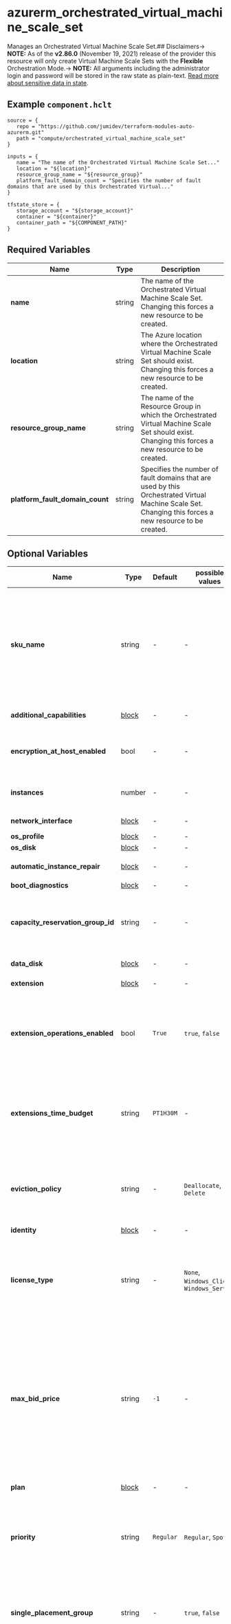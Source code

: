 # azurerm_orchestrated_virtual_machine_scale_set

Manages an Orchestrated Virtual Machine Scale Set.## Disclaimers-> **NOTE:** As of the **v2.86.0** (November 19, 2021) release of the provider this resource will only create Virtual Machine Scale Sets with the **Flexible** Orchestration Mode.-> **NOTE:** All arguments including the administrator login and password will be stored in the raw state as plain-text. [Read more about sensitive data in state](/docs/state/sensitive-data.html).

## Example `component.hclt`

```hcl
source = {
   repo = "https://github.com/jumidev/terraform-modules-auto-azurerm.git"   
   path = "compute/orchestrated_virtual_machine_scale_set"   
}

inputs = {
   name = "The name of the Orchestrated Virtual Machine Scale Set..."   
   location = "${location}"   
   resource_group_name = "${resource_group}"   
   platform_fault_domain_count = "Specifies the number of fault domains that are used by this Orchestrated Virtual..."   
}

tfstate_store = {
   storage_account = "${storage_account}"   
   container = "${container}"   
   container_path = "${COMPONENT_PATH}"   
}

```

## Required Variables

| Name | Type |  Description |
| ---- | --------- |  ----------- |
| **name** | string |  The name of the Orchestrated Virtual Machine Scale Set. Changing this forces a new resource to be created. | 
| **location** | string |  The Azure location where the Orchestrated Virtual Machine Scale Set should exist. Changing this forces a new resource to be created. | 
| **resource_group_name** | string |  The name of the Resource Group in which the Orchestrated Virtual Machine Scale Set should exist. Changing this forces a new resource to be created. | 
| **platform_fault_domain_count** | string |  Specifies the number of fault domains that are used by this Orchestrated Virtual Machine Scale Set. Changing this forces a new resource to be created. | 

## Optional Variables

| Name | Type |  Default  |  possible values |  Description |
| ---- | --------- |  ----------- | ----------- | ----------- |
| **sku_name** | string |  -  |  -  |  The `name` of the SKU to be used by this Orcestrated Virtual Machine Scale Set. Valid values include: any of the [General purpose](https://docs.microsoft.com/azure/virtual-machines/sizes-general), [Compute optimized](https://docs.microsoft.com/azure/virtual-machines/sizes-compute), [Memory optimized](https://docs.microsoft.com/azure/virtual-machines/sizes-memory), [Storage optimized](https://docs.microsoft.com/azure/virtual-machines/sizes-storage), [GPU optimized](https://docs.microsoft.com/azure/virtual-machines/sizes-gpu), [FPGA optimized](https://docs.microsoft.com/azure/virtual-machines/sizes-field-programmable-gate-arrays), [High performance](https://docs.microsoft.com/azure/virtual-machines/sizes-hpc), or [Previous generation](https://docs.microsoft.com/azure/virtual-machines/sizes-previous-gen) virtual machine SKUs. | 
| **additional_capabilities** | [block](#additional_capabilities-block-structure) |  -  |  -  |  An `additional_capabilities` block. | 
| **encryption_at_host_enabled** | bool |  -  |  -  |  Should disks attached to this Virtual Machine Scale Set be encrypted by enabling Encryption at Host? | 
| **instances** | number |  -  |  -  |  The number of Virtual Machines in the Orcestrated Virtual Machine Scale Set. | 
| **network_interface** | [block](#network_interface-block-structure) |  -  |  -  |  One or more `network_interface` blocks. | 
| **os_profile** | [block](#os_profile-block-structure) |  -  |  -  |  An `os_profile` block. | 
| **os_disk** | [block](#os_disk-block-structure) |  -  |  -  |  An `os_disk` block. | 
| **automatic_instance_repair** | [block](#automatic_instance_repair-block-structure) |  -  |  -  |  An `automatic_instance_repair` block. | 
| **boot_diagnostics** | [block](#boot_diagnostics-block-structure) |  -  |  -  |  A `boot_diagnostics` block. | 
| **capacity_reservation_group_id** | string |  -  |  -  |  Specifies the ID of the Capacity Reservation Group which the Virtual Machine Scale Set should be allocated to. Changing this forces a new resource to be created. | 
| **data_disk** | [block](#data_disk-block-structure) |  -  |  -  |  One or more `data_disk` blocks. | 
| **extension** | [block](#extension-block-structure) |  -  |  -  |  One or more `extension` blocks | 
| **extension_operations_enabled** | bool |  `True`  |  `true`, `false`  |  Should extension operations be allowed on the Virtual Machine Scale Set? Possible values are `true` or `false`. Defaults to `true`. Changing this forces a new Orchestrated Virtual Machine Scale Set to be created. | 
| **extensions_time_budget** | string |  `PT1H30M`  |  -  |  Specifies the time alloted for all extensions to start. The time duration should be between 15 minutes and 120 minutes (inclusive) and should be specified in ISO 8601 format. Defaults to `PT1H30M`. | 
| **eviction_policy** | string |  -  |  `Deallocate`, `Delete`  |  The Policy which should be used Virtual Machines are Evicted from the Scale Set. Possible values are `Deallocate` and `Delete`. Changing this forces a new resource to be created. | 
| **identity** | [block](#identity-block-structure) |  -  |  -  |  An `identity` block. | 
| **license_type** | string |  -  |  `None`, `Windows_Client`, `Windows_Server`  |  Specifies the type of on-premise license (also known as Azure Hybrid Use Benefit) which should be used for this Orchestrated Virtual Machine Scale Set. Possible values are `None`, `Windows_Client` and `Windows_Server`. | 
| **max_bid_price** | string |  `-1`  |  -  |  The maximum price you're willing to pay for each Orchestrated Virtual Machine in this Scale Set, in US Dollars; which must be greater than the current spot price. If this bid price falls below the current spot price the Virtual Machines in the Scale Set will be evicted using the eviction_policy. Defaults to `-1`, which means that each Virtual Machine in the Orchestrated Scale Set should not be evicted for price reasons. | 
| **plan** | [block](#plan-block-structure) |  -  |  -  |  A `plan` block. Changing this forces a new resource to be created. | 
| **priority** | string |  `Regular`  |  `Regular`, `Spot`  |  The Priority of this Orchestrated Virtual Machine Scale Set. Possible values are `Regular` and `Spot`. Defaults to `Regular`. Changing this value forces a new resource. | 
| **single_placement_group** | string |  -  |  `true`, `false`  |  Should this Virtual Machine Scale Set be limited to a Single Placement Group, which means the number of instances will be capped at 100 Virtual Machines. Possible values are `true` or `false`. | 
| **source_image_id** | string |  -  |  -  |  The ID of an Image which each Virtual Machine in this Scale Set should be based on. Possible Image ID types include `Image ID`s, `Shared Image ID`s, `Shared Image Version ID`s, `Community Gallery Image ID`s, `Community Gallery Image Version ID`s, `Shared Gallery Image ID`s and `Shared Gallery Image Version ID`s. | 
| **source_image_reference** | [block](#source_image_reference-block-structure) |  -  |  -  |  A `source_image_reference` block. | 
| **termination_notification** | [block](#termination_notification-block-structure) |  -  |  -  |  A `termination_notification` block. | 
| **user_data_base64** | string |  -  |  -  |  The Base64-Encoded User Data which should be used for this Virtual Machine Scale Set. | 
| **proximity_placement_group_id** | string |  -  |  -  |  The ID of the Proximity Placement Group which the Orchestrated Virtual Machine should be assigned to. Changing this forces a new resource to be created. | 
| **zone_balance** | bool |  `False`  |  -  |  Should the Virtual Machines in this Scale Set be strictly evenly distributed across Availability Zones? Defaults to `false`. Changing this forces a new resource to be created. | 
| **zones** | string |  -  |  -  |  Specifies a list of Availability Zones in which this Orchestrated Virtual Machine should be located. Changing this forces a new Orchestrated Virtual Machine to be created. | 
| **tags** | map |  -  |  -  |  A mapping of tags which should be assigned to this Orchestrated Virtual Machine Scale Set. | 
| **priority_mix** | [block](#priority_mix-block-structure) |  -  |  -  |  a `priority_mix` block | 

### `extension` block structure

| Name | Type | Required? | Default | Description |
| ---- | ---- | --------- | ------- | ----------- |
| `name` | string | Yes | - | The name for the Virtual Machine Scale Set Extension. |
| `publisher` | string | Yes | - | Specifies the Publisher of the Extension. |
| `type` | string | Yes | - | Specifies the Type of the Extension. |
| `type_handler_version` | string | Yes | - | Specifies the version of the extension to use, available versions can be found using the Azure CLI. |
| `auto_upgrade_minor_version_enabled` | bool | No | True | Should the latest version of the Extension be used at Deployment Time, if one is available? This won't auto-update the extension on existing installation. Defaults to 'true'. |
| `extensions_to_provision_after_vm_creation` | string | No | - | An ordered list of Extension names which Orchestrated Virtual Machine Scale Set should provision after VM creation. |
| `force_extension_execution_on_change` | string | No | - | A value which, when different to the previous value can be used to force-run the Extension even if the Extension Configuration hasn't changed. |
| `protected_settings` | string | No | - | A JSON String which specifies Sensitive Settings (such as Passwords) for the Extension. |
| `protected_settings_from_key_vault` | [block](#protected_settings_from_key_vault-block-structure) | No | - | A 'protected_settings_from_key_vault' block. |
| `failure_suppression_enabled` | string | No | - | Should failures from the extension be suppressed? Possible values are 'true' or 'false'. |
| `settings` | string | No | - | A JSON String which specifies Settings for the Extension. |

### `automatic_instance_repair` block structure

| Name | Type | Required? | Default | Description |
| ---- | ---- | --------- | ------- | ----------- |
| `enabled` | string | Yes | - | Should the automatic instance repair be enabled on this Orchestrated Virtual Machine Scale Set? Possible values are 'true' and 'false'. |
| `grace_period` | string | No | PT30M | Amount of time for which automatic repairs will be delayed. The grace period starts right after the VM is found unhealthy. Possible values are between '30' and '90' minutes. The time duration should be specified in 'ISO 8601' format (e.g. 'PT30M' to 'PT90M'). Defaults to 'PT30M'. |

### `protected_settings_from_key_vault` block structure

| Name | Type | Required? | Default | Description |
| ---- | ---- | --------- | ------- | ----------- |
| `secret_url` | string | Yes | - | The URL to the Key Vault Secret which stores the protected settings. |
| `source_vault_id` | string | Yes | - | The ID of the source Key Vault. |

### `linux_configuration` block structure

| Name | Type | Required? | Default | Description |
| ---- | ---- | --------- | ------- | ----------- |
| `admin_username` | string | Yes | - | The username of the local administrator on each Orchestrated Virtual Machine Scale Set instance. Changing this forces a new resource to be created. |
| `admin_password` | string | No | - | The Password which should be used for the local-administrator on this Virtual Machine. Changing this forces a new resource to be created. |
| `admin_ssh_key` | [block](#admin_ssh_key-block-structure) | No | - | A 'admin_ssh_key' block. |
| `computer_name_prefix` | string | No | computer_name_prefix | The prefix which should be used for the name of the Virtual Machines in this Scale Set. If unspecified this defaults to the value for the name field. If the value of the name field is not a valid 'computer_name_prefix', then you must specify 'computer_name_prefix'. Changing this forces a new resource to be created. |
| `disable_password_authentication` | bool | No | True | When an 'admin_password' is specified 'disable_password_authentication' must be set to 'false'. Defaults to 'true'. |
| `patch_assessment_mode` | string | No | ImageDefault | Specifies the mode of VM Guest Patching for the virtual machines that are associated to the Orchestrated Virtual Machine Scale Set. Possible values are 'AutomaticByPlatform' or 'ImageDefault'. Defaults to 'ImageDefault'. |
| `patch_mode` | string | No | ImageDefault | Specifies the mode of in-guest patching of this Windows Virtual Machine. Possible values are 'ImageDefault' or 'AutomaticByPlatform'. Defaults to 'ImageDefault'. For more information on patch modes please see the [product documentation](https://docs.microsoft.com/azure/virtual-machines/automatic-vm-guest-patching#patch-orchestration-modes). |
| `provision_vm_agent` | bool | No | True | Should the Azure VM Agent be provisioned on each Virtual Machine in the Scale Set? Defaults to 'true'. Changing this value forces a new resource to be created. |
| `secret` | [block](#secret-block-structure) | No | - | One or more 'secret' blocks. |

### `additional_capabilities` block structure

| Name | Type | Required? | Default | Description |
| ---- | ---- | --------- | ------- | ----------- |
| `ultra_ssd_enabled` | bool | No | False | Should the capacity to enable Data Disks of the 'UltraSSD_LRS' storage account type be supported on this Orchestrated Virtual Machine Scale Set? Defaults to 'false'. Changing this forces a new resource to be created. |

### `os_disk` block structure

| Name | Type | Required? | Default | Description |
| ---- | ---- | --------- | ------- | ----------- |
| `caching` | string | Yes | - | The Type of Caching which should be used for the Internal OS Disk. Possible values are 'None', 'ReadOnly' and 'ReadWrite'. |
| `storage_account_type` | string | Yes | - | The Type of Storage Account which should back this the Internal OS Disk. Possible values include 'Standard_LRS', 'StandardSSD_LRS', 'StandardSSD_ZRS', 'Premium_LRS' and 'Premium_ZRS'. Changing this forces a new resource to be created. |
| `diff_disk_settings` | [block](#diff_disk_settings-block-structure) | No | - | A 'diff_disk_settings' block. Changing this forces a new resource to be created. |
| `disk_encryption_set_id` | string | No | - | The ID of the Disk Encryption Set which should be used to encrypt this OS Disk. Changing this forces a new resource to be created. |
| `disk_size_gb` | number | No | - | The Size of the Internal OS Disk in GB, if you wish to vary from the size used in the image this Virtual Machine Scale Set is sourced from. |
| `write_accelerator_enabled` | bool | No | False | Specifies if Write Accelerator is enabled on the OS Disk. Defaults to 'false'. |

### `source_image_reference` block structure

| Name | Type | Required? | Default | Description |
| ---- | ---- | --------- | ------- | ----------- |
| `publisher` | string | Yes | - | Specifies the publisher of the image used to create the virtual machines. Changing this forces a new resource to be created. |
| `offer` | string | Yes | - | Specifies the offer of the image used to create the virtual machines. Changing this forces a new resource to be created. |
| `sku` | string | Yes | - | Specifies the SKU of the image used to create the virtual machines. |
| `version` | string | Yes | - | Specifies the version of the image used to create the virtual machines. |

### `admin_ssh_key` block structure

| Name | Type | Required? | Default | Description |
| ---- | ---- | --------- | ------- | ----------- |
| `public_key` | string | Yes | - | The Public Key which should be used for authentication, which needs to be at least 2048-bit and in ssh-rsa format. |
| `username` | string | Yes | - | The Username for which this Public SSH Key should be configured. |

### `boot_diagnostics` block structure

| Name | Type | Required? | Default | Description |
| ---- | ---- | --------- | ------- | ----------- |
| `storage_account_uri` | string | No | - | The Primary/Secondary Endpoint for the Azure Storage Account which should be used to store Boot Diagnostics, including Console Output and Screenshots from the Hypervisor. By including a 'boot_diagnostics' block without passing the 'storage_account_uri' field will cause the API to utilize a Managed Storage Account to store the Boot Diagnostics output. |

### `plan` block structure

| Name | Type | Required? | Default | Description |
| ---- | ---- | --------- | ------- | ----------- |
| `name` | string | Yes | - | Specifies the name of the image from the marketplace. Changing this forces a new resource to be created. |
| `publisher` | string | Yes | - | Specifies the publisher of the image. Changing this forces a new resource to be created. |
| `product` | string | Yes | - | Specifies the product of the image from the marketplace. Changing this forces a new resource to be created. |

### `windows_configuration` block structure

| Name | Type | Required? | Default | Description |
| ---- | ---- | --------- | ------- | ----------- |
| `admin_username` | string | Yes | - | The username of the local administrator on each Orchestrated Virtual Machine Scale Set instance. Changing this forces a new resource to be created. |
| `admin_password` | string | Yes | - | The Password which should be used for the local-administrator on this Virtual Machine. Changing this forces a new resource to be created. |
| `computer_name_prefix` | string | No | name | The prefix which should be used for the name of the Virtual Machines in this Scale Set. If unspecified this defaults to the value for the 'name' field. If the value of the 'name' field is not a valid 'computer_name_prefix', then you must specify 'computer_name_prefix'. Changing this forces a new resource to be created. |
| `enable_automatic_updates` | bool | No | True | Are automatic updates enabled for this Virtual Machine? Defaults to 'true'. |
| `hotpatching_enabled` | bool | No | False | Should the VM be patched without requiring a reboot? Possible values are 'true' or 'false'. Defaults to 'false'. For more information about hot patching please see the [product documentation](https://docs.microsoft.com/azure/automanage/automanage-hotpatch). |
| `patch_assessment_mode` | string | No | ImageDefault | Specifies the mode of VM Guest Patching for the virtual machines that are associated to the Orchestrated Virtual Machine Scale Set. Possible values are 'AutomaticByPlatform' or 'ImageDefault'. Defaults to 'ImageDefault'. |
| `patch_mode` | string | No | AutomaticByOS | Specifies the mode of in-guest patching of this Windows Virtual Machine. Possible values are 'Manual', 'AutomaticByOS' and 'AutomaticByPlatform'. Defaults to 'AutomaticByOS'. For more information on patch modes please see the [product documentation](https://docs.microsoft.com/azure/virtual-machines/automatic-vm-guest-patching#patch-orchestration-modes). |
| `provision_vm_agent` | bool | No | True | Should the Azure VM Agent be provisioned on each Virtual Machine in the Scale Set? Defaults to 'true'. Changing this value forces a new resource to be created. |
| `secret` | [block](#secret-block-structure) | No | - | One or more 'secret' blocks. |
| `timezone` | string | No | - | Specifies the time zone of the virtual machine, the possible values are defined [here](https://jackstromberg.com/2017/01/list-of-time-zones-consumed-by-azure/). |
| `winrm_listener` | [block](#winrm_listener-block-structure) | No | - | One or more 'winrm_listener' blocks. Changing this forces a new resource to be created. |

### `winrm_listener` block structure

| Name | Type | Required? | Default | Description |
| ---- | ---- | --------- | ------- | ----------- |
| `protocol` | string | Yes | - | Specifies the protocol of listener. Possible values are 'Http' or 'Https'. Changing this forces a new resource to be created. |
| `certificate_url` | string | No | - | The Secret URL of a Key Vault Certificate, which must be specified when protocol is set to 'Https'. Changing this forces a new resource to be created. |

### `priority_mix` block structure

| Name | Type | Required? | Default | Description |
| ---- | ---- | --------- | ------- | ----------- |
| `base_regular_count` | string | No | 0 | Specifies the base number of VMs of 'Regular' priority that will be created before any VMs of priority 'Spot' are created. Possible values are integers between '0' and '1000'. Defaults to '0'. |
| `regular_percentage_above_base` | string | No | 0 | Specifies the desired percentage of VM instances that are of 'Regular' priority after the base count has been reached. Possible values are integers between '0' and '100'. Defaults to '0'. |

### `certificate` block structure

| Name | Type | Required? | Default | Description |
| ---- | ---- | --------- | ------- | ----------- |
| `store` | string | Yes | - | The certificate store on the Virtual Machine where the certificate should be added. |
| `url` | string | Yes | - | The Secret URL of a Key Vault Certificate. |

### `data_disk` block structure

| Name | Type | Required? | Default | Description |
| ---- | ---- | --------- | ------- | ----------- |
| `caching` | string | Yes | - | The type of Caching which should be used for this Data Disk. Possible values are None, ReadOnly and ReadWrite. |
| `create_option` | string | No | Empty | The create option which should be used for this Data Disk. Possible values are Empty and FromImage. Defaults to 'Empty'. (FromImage should only be used if the source image includes data disks). |
| `disk_size_gb` | number | Yes | - | The size of the Data Disk which should be created. |
| `lun` | number | Yes | - | The Logical Unit Number of the Data Disk, which must be unique within the Virtual Machine. |
| `storage_account_type` | string | Yes | - | The Type of Storage Account which should back this Data Disk. Possible values include 'Standard_LRS', 'StandardSSD_LRS', 'StandardSSD_ZRS', 'Premium_LRS', 'PremiumV2_LRS', 'Premium_ZRS' and 'UltraSSD_LRS'. |
| `disk_encryption_set_id` | string | No | - | The ID of the Disk Encryption Set which should be used to encrypt the Data Disk. Changing this forces a new resource to be created. |
| `ultra_ssd_disk_iops_read_write` | string | No | - | Specifies the Read-Write IOPS for this Data Disk. Only settable when 'storage_account_type' is 'PremiumV2_LRS' or 'UltraSSD_LRS'. |
| `ultra_ssd_disk_mbps_read_write` | string | No | - | Specifies the bandwidth in MB per second for this Data Disk. Only settable when 'storage_account_type' is 'PremiumV2_LRS' or 'UltraSSD_LRS'. |
| `write_accelerator_enabled` | bool | No | False | Specifies if Write Accelerator is enabled on the Data Disk. Defaults to 'false'. |

### `diff_disk_settings` block structure

| Name | Type | Required? | Default | Description |
| ---- | ---- | --------- | ------- | ----------- |
| `option` | string | Yes | - | Specifies the Ephemeral Disk Settings for the OS Disk. At this time the only possible value is 'Local'. Changing this forces a new resource to be created. |
| `placement` | string | No | CacheDisk | Specifies where to store the Ephemeral Disk. Possible values are 'CacheDisk' and 'ResourceDisk'. Defaults to 'CacheDisk'. Changing this forces a new resource to be created. |

### `os_profile` block structure

| Name | Type | Required? | Default | Description |
| ---- | ---- | --------- | ------- | ----------- |
| `custom_data` | string | No | - | The Base64-Encoded Custom Data which should be used for this Orchestrated Virtual Machine Scale Set. |
| `windows_configuration` | [block](#windows_configuration-block-structure) | No | - | A 'windows_configuration' block. |
| `linux_configuration` | [block](#linux_configuration-block-structure) | No | - | A 'linux_configuration' block. |

### `network_interface` block structure

| Name | Type | Required? | Default | Description |
| ---- | ---- | --------- | ------- | ----------- |
| `name` | string | Yes | - | The Name which should be used for this Network Interface. Changing this forces a new resource to be created. |
| `ip_configuration` | list | Yes | - | One or more 'ip_configuration' blocks. |
| `dns_servers` | list | No | - | A list of IP Addresses of DNS Servers which should be assigned to the Network Interface. |
| `enable_accelerated_networking` | bool | No | False | Does this Network Interface support Accelerated Networking? Possible values are 'true' and 'false'. Defaults to 'false'. |
| `enable_ip_forwarding` | bool | No | False | Does this Network Interface support IP Forwarding? Possible values are 'true' and 'false'. Defaults to 'false'. |
| `network_security_group_id` | string | No | - | The ID of a Network Security Group which should be assigned to this Network Interface. |
| `primary` | bool | No | False | Is this the Primary IP Configuration? Possible values are 'true' and 'false'. Defaults to 'false'. |

### `identity` block structure

| Name | Type | Required? | Default | Description |
| ---- | ---- | --------- | ------- | ----------- |
| `type` | string | Yes | - | The type of Managed Identity that should be configured on this Orchestrated Windows Virtual Machine Scale Set. Only possible value is 'UserAssigned'. |
| `identity_ids` | string | Yes | - | Specifies a list of User Managed Identity IDs to be assigned to this Orchestrated Windows Virtual Machine Scale Set. |

### `secret` block structure

| Name | Type | Required? | Default | Description |
| ---- | ---- | --------- | ------- | ----------- |
| `key_vault_id` | string | Yes | - | The ID of the Key Vault from which all Secrets should be sourced. |
| `certificate` | [block](#certificate-block-structure) | Yes | - | One or more 'certificate' blocks. |

### `termination_notification` block structure

| Name | Type | Required? | Default | Description |
| ---- | ---- | --------- | ------- | ----------- |
| `enabled` | string | Yes | - | Should the termination notification be enabled on this Virtual Machine Scale Set? Possible values 'true' or 'false' |
| `timeout` | string | No | PT5M | Length of time (in minutes, between '5' and '15') a notification to be sent to the VM on the instance metadata server till the VM gets deleted. The time duration should be specified in 'ISO 8601' format. Defaults to 'PT5M'. |



## Outputs

| Name | Type | Sensitive? | Description |
| ---- | ---- | --------- | --------- |
| **id** | string | No  | The ID of the Orchestrated Virtual Machine Scale Set. | 
| **unique_id** | string | No  | The Unique ID for the Orchestrated Virtual Machine Scale Set. | 

Additionally, all variables are provided as outputs.

